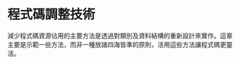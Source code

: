 # 程式碼調整技術
減少程式碼資源佔用的主要方法是透過對類別及資料結構的重新設計來實作。這章主要是示範一些方法，而非一種放諸四海皆準的原則，活用這些方法讓程式碼更靈活。
<!--stackedit_data:
eyJoaXN0b3J5IjpbLTEwMzM5NTAxNDksLTQxMDk1NjI2OV19
-->